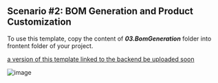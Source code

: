 ## Scenario #2: BOM Generation and Product Customization

To use this template, copy the content of **_03.BomGeneration_** folder into frontent folder of your project.

[a version of this template linked to the backend be uploaded soon]()

![image](https://user-images.githubusercontent.com/969404/111334964-61b6bd80-864a-11eb-9582-44160d0b8c3f.png)